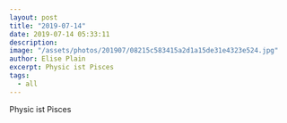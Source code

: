 ```yaml
---
layout: post
title: "2019-07-14"
date: 2019-07-14 05:33:11
description: 
image: "/assets/photos/201907/08215c583415a2d1a15de31e4323e524.jpg"
author: Elise Plain
excerpt: Physic ist Pisces
tags: 
  - all
---
```


Physic ist Pisces
<p></p>
